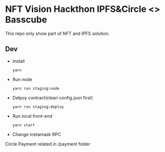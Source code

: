 # NFT Vision Hackthon IPFS&Circle <> Basscube
This repo only show part of NFT and IPFS solution.

## Dev
- Install
    ```
    yarn
    ```
- Run node
    ```
    yarn run staging:node
    ```
- Delpoy contract(clean config.json first)
    ```
    yarn run staging:deploy
    ```
- Run local front-end
    ```
    yarn start
    ```
- Change metamask RPC

Circle Payment related in /payment folder
